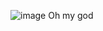 ![image](https://github.com/user-attachments/assets/b088e1dc-803b-41e6-a008-fe16dde51cd4)
Oh my god
